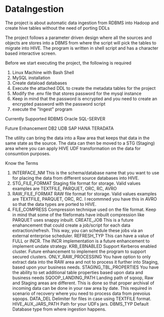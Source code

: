 # DataIngestion
The project is about automatic data ingestion from RDBMS into Hadoop and create hive tables without the need of porting DDLs

The project follows a parameter driven design where all the sources and objects are stores into a DBMS from where the script will pick the tables to migrate into HIVE.
The program is written in shell script and has a character based interactive screen.



Before we start executing the project, the following is required

1) Linux Machine with Bash Shell
2) MySQL installation
3) Create dataload databases
4) Execute the attached DDL to create the metadata tables for the project
5) Modify the .env file that stores password for the mysql instance
6) Keep in mind that the password is encrypted and you need to create an encrypted password with the password script
5) execute the "Ingest" program


Currently Supported RDBMS
Oracle
SQL-SERVER

Future Enhancement
DB2 UDB
SAP HANA
TERADATA


The utility can bring the data into a Raw area that keeps that data in the same state as the source. The data can then be moved to a STG (Staging) area where you can apply HIVE UDF transformation on the data for consumtion purposes. 

Know the Terms
1) INTERFACE_NM This is the schema/database name that you want to use for placing the data from different source databases into HIVE.
2) STG_FILE_FORMAT Staging file format for storage. Valid values examples are TEXTFILE, PARQUET, ORC, RC, AVRO
3) RAW_FILE_FORMAT RAW file format for storage. Valid values examples are TEXTFILE, PARQUET, ORC, RC. I recommned you have this in AVRO so that the data types are ported to HIVE.
4) FILE_COMPRESS  Compression technique used on the file format. Keep in mind that some of the fileformats have inbuilt compression like PARQUET uses snappy inbuilt.
CREATE_JOB This is a future enahancement that could create a job/script for each data extraction/refresh. This way, you can schedule these jobs via an external enterprise scheduler.
REFRESH_TYP This can have a value of FULL or INCR. The INCR implementation is a future enhancement to implement undate strategy.
KRB_EBNABLED Support Kerberos enabled cluster. Future enhancement to implement the program to support secured clusters.
ONLY_RAW_PROCESSING You have option to only extract data into the RAW area and not to process it further into Staging, based upon your business needs.
STAGING_TBL_PROPERTIES You have the ability to set additional table properties based upon data and business needs
SQOOP_LANDING_PATH Landing path of sqoop, Raw and Staging areas are different. This is done so that proper archival of incoming data can be done in your raw area by date. This required in scenario of recovery where you need to process data from prevoius sqoops.
DATA_DEL Delimiter for files in case using TEXTFILE format.
HIVE_AUX_JARS_PATH Path for your UDFs jars.
DBMS_TYP Default Database type from where ingestion happens.
